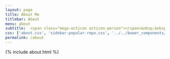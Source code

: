 ```yaml
---
layout: page
title: About Me
titlebar: About
menu: about
subtitle:  <span class="mega-octicon octicon-person"></span>&nbsp;&nbsp; I am a programmer/robot engineer/iot learner      
css: ['about.css', 'sidebar-popular-repo.css', '../../bower_components/flag-icon-css/css/flag-icon.min.css']
permalink: /about
---
```


{% include about.html %}


